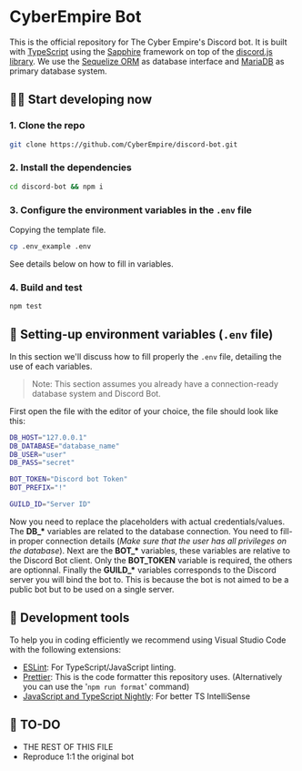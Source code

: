 # CyberEmpire Bot

This is the official repository for The Cyber Empire's Discord bot. It is built with [TypeScript](https://www.typescriptlang.org/) using the [Sapphire](https://www.sapphirejs.com/) framework on top of the [discord.js library](https://discord.js.org/#/). We use the [Sequelize ORM](https://sequelize.org/) as database interface and [MariaDB](https://mariadb.org/) as primary database system.

## 👨‍💻 Start developing now

### **1.** Clone the repo

```sh
git clone https://github.com/CyberEmpire/discord-bot.git
```

### **2.** Install the dependencies

```sh
cd discord-bot && npm i
```

### **3.** Configure the environment variables in the `.env` file

Copying the template file.

```sh
cp .env_example .env
```

See details below on how to fill in variables.

### **4.** Build and test

```sh
npm test
```

## 🔩 Setting-up environment variables (`.env` file)

In this section we'll discuss how to fill properly the `.env` file, detailing the use of each variables.

> Note: This section assumes you already have a connection-ready database system and Discord Bot.

First open the file with the editor of your choice, the file should look like this:

```sh
DB_HOST="127.0.0.1"
DB_DATABASE="database_name"
DB_USER="user"
DB_PASS="secret"

BOT_TOKEN="Discord bot Token"
BOT_PREFIX="!"

GUILD_ID="Server ID"
```

Now you need to replace the placeholders with actual credentials/values. The **DB\_\*** variables are related to the database connection. You need to fill-in proper connection details (_Make sure that the user has all privileges on the database_). Next are the **BOT\_\*** variables, these variables are relative to the Discord Bot client. Only the **BOT_TOKEN** variable is required, the others are optionnal. Finally the **GUILD\_\*** variables corresponds to the Discord server you will bind the bot to. This is because the bot is not aimed to be a public bot but to be used on a single server.

## 🔧 Development tools

To help you in coding efficiently we recommend using Visual Studio Code with the following extensions:

- [ESLint](https://marketplace.visualstudio.com/items?itemName=dbaeumer.vscode-eslint): For TypeScript/JavaScript linting.
- [Prettier](https://marketplace.visualstudio.com/items?itemName=esbenp.prettier-vscode): This is the code formatter this repository uses. (Alternatively you can use the '`npm run format`' command)
- [JavaScript and TypeScript Nightly](https://marketplace.visualstudio.com/items?itemName=ms-vscode.vscode-typescript-next): For better TS IntelliSense

## 📌 TO-DO

- THE REST OF THIS FILE
- Reproduce 1:1 the original bot

